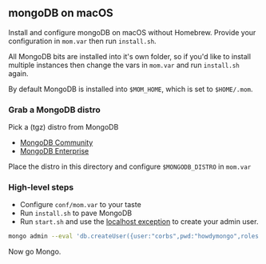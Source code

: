 ## mongoDB on macOS

Install and configure mongoDB on macOS without Homebrew.  Provide your configuration in `mom.var` then run `install.sh`.

All MongoDB bits are installed into it's own folder, so if you'd like to install multiple instances then change the vars in `mom.var` and run `install.sh` again.

By default MongoDB is installed into `$MOM_HOME`, which is set to `$HOME/.mom`.

### Grab a MongoDB distro

Pick a (tgz) distro from MongoDB

* [MongoDB Community](https://www.mongodb.com/download-center/community)
* [MongoDB Enterprise](https://www.mongodb.com/download-center/enterprise)

Place the distro in this directory and configure `$MONGODB_DISTRO` in `mom.var`

### High-level steps

* Configure `conf/mom.var` to your taste
* Run `install.sh` to pave MongoDB
* Run `start.sh` and use the [localhost exception](https://docs.mongodb.com/manual/core/security-users/#localhost-exception) to create your admin user.

```bash
mongo admin --eval 'db.createUser({user:"corbs",pwd:"howdymongo",roles:[{role: "root", db: "admin"}]})'
```

Now go Mongo.
